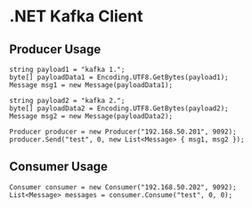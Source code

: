 # .NET Kafka Client

## Producer Usage

    string payload1 = "kafka 1.";
    byte[] payloadData1 = Encoding.UTF8.GetBytes(payload1);
    Message msg1 = new Message(payloadData1);

    string payload2 = "kafka 2.";
    byte[] payloadData2 = Encoding.UTF8.GetBytes(payload2);
    Message msg2 = new Message(payloadData2);

    Producer producer = new Producer("192.168.50.201", 9092);
    producer.Send("test", 0, new List<Message> { msg1, msg2 });

## Consumer Usage

    Consumer consumer = new Consumer("192.168.50.202", 9092);
    List<Message> messages = consumer.Consume("test", 0, 0);